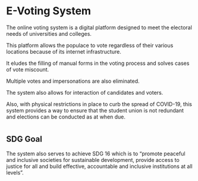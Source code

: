 # E-Voting System
The online voting system is a digital platform designed to meet the electoral needs of universities and colleges.

This platform allows the populace to vote regardless of their various locations because of its internet infrastructure.

It eludes the filling of manual forms in the voting process and solves cases of vote miscount.

Multiple votes and impersonations are also eliminated.

The system also allows for interaction of candidates and voters.

Also, with physical restrictions in place to curb the spread of COVID-19, this system provides a way to ensure that the student union is not redundant and elections can be conducted as at when due.
#

## SDG Goal
The system also serves to achieve SDG 16 which is to “promote peaceful and inclusive societies for sustainable development, provide access to justice for all and build effective, accountable and inclusive institutions at all levels”.

